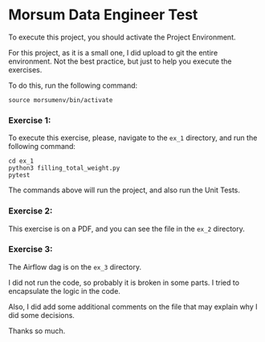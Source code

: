 # Morsum Data Engineer Test

To execute this project, you should activate the Project Environment.

For this project, as it is a small one, I did upload to git the entire environment.
Not the best practice, but just to help you execute the exercises.

To do this, run the following command:

```source morsumenv/bin/activate```

### Exercise 1:

To execute this exercise, please, navigate to the `ex_1` directory, and run the following command:

```
cd ex_1
python3 filling_total_weight.py
pytest
```

The commands above will run the project, and also run the Unit Tests. 

### Exercise 2:

This exercise is on a PDF, and you can see the file in the `ex_2` directory.

### Exercise 3:
The Airflow dag is on the `ex_3` directory. 

I did not run the code, so probably it is broken in some parts. I tried to encapsulate the logic in the code.

Also, I did add some additional comments on the file that may explain why I did some decisions.


Thanks so much.

